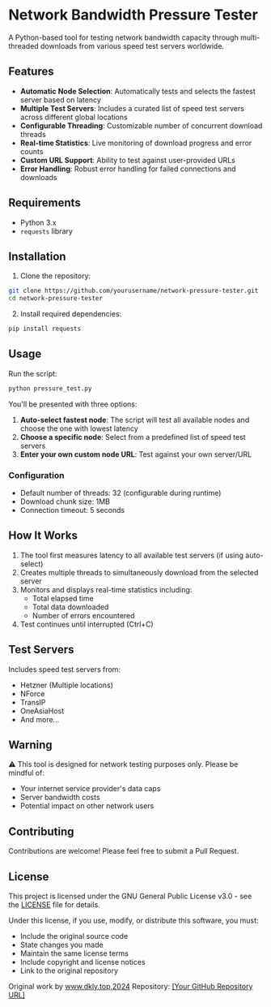 # Network Bandwidth Pressure Tester

A Python-based tool for testing network bandwidth capacity through multi-threaded downloads from various speed test servers worldwide.

## Features

- **Automatic Node Selection**: Automatically tests and selects the fastest server based on latency
- **Multiple Test Servers**: Includes a curated list of speed test servers across different global locations
- **Configurable Threading**: Customizable number of concurrent download threads
- **Real-time Statistics**: Live monitoring of download progress and error counts
- **Custom URL Support**: Ability to test against user-provided URLs
- **Error Handling**: Robust error handling for failed connections and downloads

## Requirements

- Python 3.x
- `requests` library

## Installation

1. Clone the repository:
```bash
git clone https://github.com/yourusername/network-pressure-tester.git
cd network-pressure-tester
```

2. Install required dependencies:
```bash
pip install requests
```

## Usage

Run the script:
```bash
python pressure_test.py
```

You'll be presented with three options:

1. **Auto-select fastest node**: The script will test all available nodes and choose the one with lowest latency
2. **Choose a specific node**: Select from a predefined list of speed test servers
3. **Enter your own custom node URL**: Test against your own server/URL

### Configuration

- Default number of threads: 32 (configurable during runtime)
- Download chunk size: 1MB
- Connection timeout: 5 seconds

## How It Works

1. The tool first measures latency to all available test servers (if using auto-select)
2. Creates multiple threads to simultaneously download from the selected server
3. Monitors and displays real-time statistics including:
   - Total elapsed time
   - Total data downloaded
   - Number of errors encountered
4. Test continues until interrupted (Ctrl+C)

## Test Servers

Includes speed test servers from:
- Hetzner (Multiple locations)
- NForce
- TransIP
- OneAsiaHost
- And more...

## Warning

⚠️ This tool is designed for network testing purposes only. Please be mindful of:
- Your internet service provider's data caps
- Server bandwidth costs
- Potential impact on other network users

## Contributing

Contributions are welcome! Please feel free to submit a Pull Request.

## License

This project is licensed under the GNU General Public License v3.0 - see the [LICENSE](LICENSE) file for details.

Under this license, if you use, modify, or distribute this software, you must:
- Include the original source code
- State changes you made
- Maintain the same license terms
- Include copyright and license notices
- Link to the original repository

Original work by www.dkly.top,2024
Repository: [[Your GitHub Repository URL]](https://github.com/osscv/Network_Pressure_Test)
